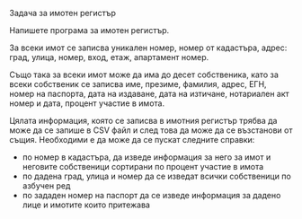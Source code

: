 Задача за имотен регистър

Напишете програма за имотен регистър. 

За всеки имот се записва уникален номер, номер от кадастъра, адрес: град, улица, номер, вход, етаж, апартамент номер. 

Също така за всеки имот може да има до десет собственика, като за всеки собственик се записва име, презиме, фамилия, адрес, 
ЕГН, номер на паспорта, дата на издаване, дата на изтичане, нотариален акт номер и дата, процент участие в имота. 

Цялата информация, която се записва в имотния регистър трябва да може да се запише в CSV файл и след това да може да се възстанови от същия. 
Необходими е да може да се пускат следните справки:
 - по номер в кадастъра, да изведе информация за него за имот и неговите собственици сортирани по процент участие в имота
 - по дадена град, улица и номер да се изведат всички собственици по азбучен ред
 - по зададен номер на паспорт да се изведе информация за дадено лице и имотите които притежава